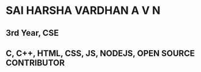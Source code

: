 # SAI HARSHA VARDHAN A V N

## 3rd Year, CSE

## C, C++, HTML, CSS, JS, NODEJS, OPEN SOURCE CONTRIBUTOR